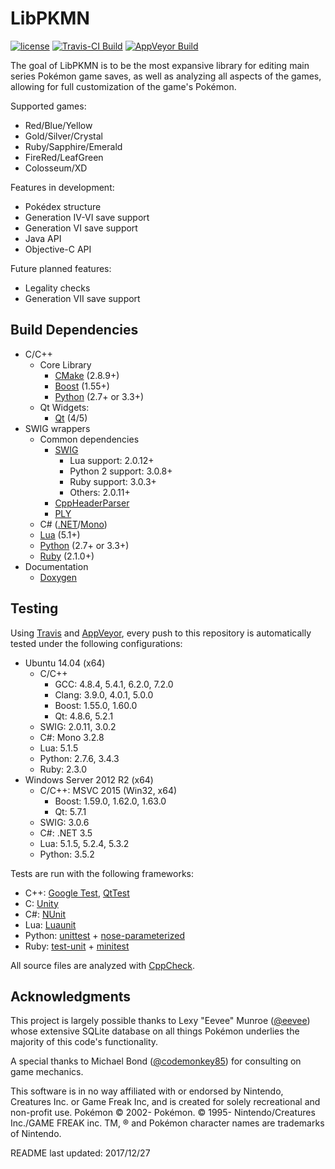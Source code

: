 LibPKMN
===============================================

[![license](https://img.shields.io/badge/license-MIT-blue.svg)](https://github.com/ncorgan/libpkmn/blob/master/LICENSE.txt)
[![Travis-CI Build](https://travis-ci.org/ncorgan/libpkmn.svg)](https://travis-ci.org/ncorgan/libpkmn)
[![AppVeyor Build](https://ci.appveyor.com/api/projects/status/github/ncorgan/libpkmn)](https://ci.appveyor.com/project/ncorgan/libpkmn)

The goal of LibPKMN is to be the most expansive library for editing main series Pokémon game saves, as well
as analyzing all aspects of the games, allowing for full customization of the game's Pokémon.

Supported games:
 * Red/Blue/Yellow
 * Gold/Silver/Crystal
 * Ruby/Sapphire/Emerald
 * FireRed/LeafGreen
 * Colosseum/XD

Features in development:
 * Pokédex structure
 * Generation IV-VI save support
 * Generation VI save support
 * Java API
 * Objective-C API

Future planned features:
 * Legality checks
 * Generation VII save support

Build Dependencies
-------------------------------------

* C/C++
  * Core Library
    * [CMake](https://www.cmake.org) (2.8.9+)
    * [Boost](https://www.boost.org) (1.55+)
    * [Python](https://www.python.org) (2.7+ or 3.3+)
  * Qt Widgets:
    * [Qt](https://www.qt.io) (4/5)
* SWIG wrappers
  * Common dependencies
    * [SWIG](http://swig.org/)
      * Lua support: 2.0.12+
      * Python 2 support: 3.0.8+
      * Ruby support: 3.0.3+
      * Others: 2.0.11+
    * [CppHeaderParser](https://pypi.python.org/pypi/CppHeaderParser/)
    * [PLY](https://pypi.python.org/pypi/ply)
  * C# ([.NET](https://www.microsoft.com/net)/[Mono](http://www.mono-project.com/))
  * [Lua](https://www.lua.org) (5.1+)
  * [Python](https://www.python.org) (2.7+ or 3.3+)
  * [Ruby](https://www.ruby-lang.org) (2.1.0+)
* Documentation
  * [Doxygen](https://www.stack.nl/~dimitri/doxygen/)

Testing
-------------------------------------

Using [Travis](https://travis-ci.org/ncorgan/libpkmn) and
[AppVeyor](https://ci.appveyor.com/project/ncorgan/libpkmn), every push to this
repository is automatically tested under the following configurations:

 * Ubuntu 14.04 (x64)
   * C/C++
     * GCC: 4.8.4, 5.4.1, 6.2.0, 7.2.0
     * Clang: 3.9.0, 4.0.1, 5.0.0
     * Boost: 1.55.0, 1.60.0
     * Qt: 4.8.6, 5.2.1
   * SWIG: 2.0.11, 3.0.2
   * C#: Mono 3.2.8
   * Lua: 5.1.5
   * Python: 2.7.6, 3.4.3
   * Ruby: 2.3.0
 * Windows Server 2012 R2 (x64)
   * C/C++: MSVC 2015 (Win32, x64)
     * Boost: 1.59.0, 1.62.0, 1.63.0
     * Qt: 5.7.1
   * SWIG: 3.0.6
   * C#: .NET 3.5
   * Lua: 5.1.5, 5.2.4, 5.3.2
   * Python: 3.5.2

Tests are run with the following frameworks:
 * C++: [Google Test](https://github.com/google/googletest), [QtTest](http://doc.qt.io/qt-5/qttest-index.html)
 * C: [Unity](https://github.com/ThrowTheSwitch/Unity)
 * C#: [NUnit](https://www.nunit.org/)
 * Lua: [Luaunit](https://github.com/bluebird75/luaunit)
 * Python: [unittest](https://docs.python.org/3/library/unittest.html) + [nose-parameterized](https://pypi.python.org/pypi/nose-parameterized/)
 * Ruby: [test-unit](https://github.com/test-unit/test-unit) + [minitest](https://github.com/seattlerb/minitest)

All source files are analyzed with [CppCheck](http://cppcheck.sourceforge.net/).

Acknowledgments
-------------------------------------

This project is largely possible thanks to Lexy "Eevee" Munroe ([@eevee](https://github.com/eevee)) whose extensive SQLite database on all things Pokémon underlies the majority of this code's functionality.

A special thanks to Michael Bond ([@codemonkey85](https://github.com/codemonkey85)) for consulting on game mechanics.

This software is in no way affiliated with or endorsed by Nintendo, Creatures Inc. or Game Freak Inc, and is created for solely recreational and non-profit use. Pokémon © 2002- Pokémon. © 1995- Nintendo/Creatures Inc./GAME FREAK inc. TM, ® and Pokémon character names are trademarks of Nintendo.

README last updated: 2017/12/27
